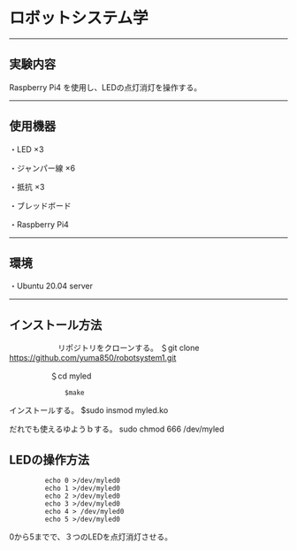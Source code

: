 # ロボットシステム学
--------

## 実験内容
Raspberry Pi4 を使用し、LEDの点灯消灯を操作する。

-------

## 使用機器
・LED ×3

・ジャンパー線 ×6

・抵抗 ×3

・ブレッドボード

・Raspberry Pi4

------

## 環境
・Ubuntu 20.04 server

-------

## インストール方法
　　　　　　
 リポジトリをクローンする。
                ＄git clone https://github.com/yuma850/robotsystem1.git

　　　　　       ＄cd myled
     
                  $make
     
 インストールする。
            $sudo insmod myled.ko
          
 だれでも使えるゆようｂする。
            sudo chmod 666 /dev/myled
          
 ## LEDの操作方法
             echo 0 >/dev/myled0
             echo 1 >/dev/myled0
             echo 2 >/dev/myled0
             echo 3 >/dev/myled0
             echo 4 > /dev/myled0
             echo 5 >/dev/myled0
0から5までで、３つのLEDを点灯消灯させる。
 
 
